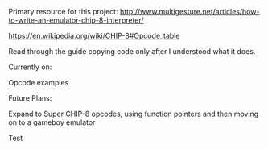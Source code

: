 Primary resource for this project: http://www.multigesture.net/articles/how-to-write-an-emulator-chip-8-interpreter/

https://en.wikipedia.org/wiki/CHIP-8#Opcode_table

Read through the guide copying code only after I understood what it does. 

Currently on:

Opcode examples

Future Plans:

Expand to Super CHIP-8 opcodes, using function pointers and then moving on to a gameboy emulator

Test

